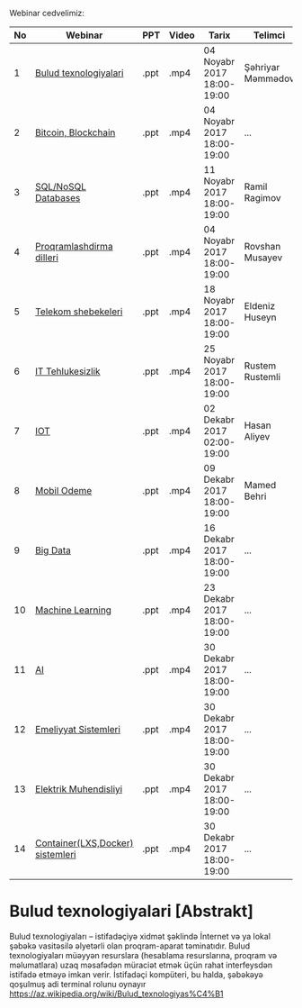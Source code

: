 Webinar cedvelimiz:

|No| Webinar | PPT|Video |Tarix|Telimci|Qeydiyyat|
|------|----------------------|---------|---|-----|------|----|
|1| [Bulud texnologiyalari](#Bulud) |.ppt|.mp4|04 Noyabr 2017 18:00-19:00|Şəhriyar Məmmədov|Link|
|2| [Bitcoin, Blockchain](#Bulud) |.ppt|.mp4|04 Noyabr 2017 18:00-19:00|...|Link|
|3| [SQL/NoSQL Databases](#Bulud) |.ppt|.mp4|11 Noyabr 2017 18:00-19:00|Ramil Ragimov|Link|
|4| [Proqramlashdirma dilleri](#Bulud) |.ppt|.mp4|04 Noyabr 2017 18:00-19:00|Rovshan Musayev|Link|
|5| [Telekom shebekeleri](#Bulud) |.ppt|.mp4|18 Noyabr 2017 18:00-19:00|Eldeniz Huseyn|Link|
|6| [IT Tehlukesizlik](#Bulud) |.ppt|.mp4|25 Noyabr 2017 18:00-19:00|Rustem Rustemli|Link|
|7| [IOT](#Bulud) |.ppt|.mp4|02 Dekabr 2017 02:00-19:00|Hasan Aliyev|Link|
|8| [Mobil Odeme](#Bulud) |.ppt|.mp4|09 Dekabr 2017 18:00-19:00|Mamed Behri|Link|
|9| [Big Data](#Bulud) |.ppt|.mp4|16 Dekabr 2017 18:00-19:00|...|Link|
|10|[Machine Learning](#Bulud) |.ppt|.mp4|23 Dekabr 2017 18:00-19:00|...|Link|
|11|[AI](#Bulud) |.ppt|.mp4|30 Dekabr 2017 18:00-19:00|...|Link|
|12|[Emeliyyat Sistemleri](#Bulud) |.ppt|.mp4|30 Dekabr 2017 18:00-19:00|...|Link|
|13|[Elektrik Muhendisliyi](#Bulud) |.ppt|.mp4|30 Dekabr 2017 18:00-19:00|...|Link|
|14|[Container(LXS,Docker) sistemleri](#Bulud) |.ppt|.mp4|30 Dekabr 2017 18:00-19:00|...|Link|
# Bulud texnologiyalari [Abstrakt]


Bulud texnologiyaları – istifadəçiyə xidmət şəklində İnternet və ya lokal şəbəkə vasitəsilə əlyetərli olan proqram-aparat təminatıdır. Bulud texnologiyaları müəyyən resurslara (hesablama resurslarına, proqram və məlumatlara) uzaq məsafədən müraciət etmək üçün rahat interfeysdən istifadə etməyə imkan verir. İstifadəçi kompüteri, bu halda, şəbəkəyə qoşulmuş adi terminal rolunu oynayır 
https://az.wikipedia.org/wiki/Bulud_texnologiyas%C4%B1
